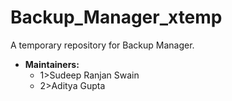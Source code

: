 # Backup_Manager_xtemp
A temporary repository for Backup Manager.
- **Maintainers:**
  - 1>Sudeep Ranjan Swain
  - 2>Aditya Gupta
